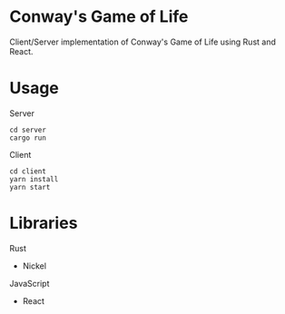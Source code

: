 # Conway's Game of Life
Client/Server implementation of Conway's Game of Life using Rust and React.

# Usage
Server
```
cd server
cargo run
```

Client
```
cd client
yarn install
yarn start
```

# Libraries
Rust
- Nickel

JavaScript
- React

